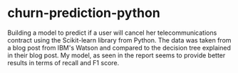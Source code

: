 # churn-prediction-python
Building a model to predict if a user will cancel her telecommunications contract using the Scikit-learn library from Python. The data was taken from a blog post from IBM's Watson and compared to the decision tree explained in their blog post. My model, as seen in the report seems to provide better results in terms of recall and F1 score.
